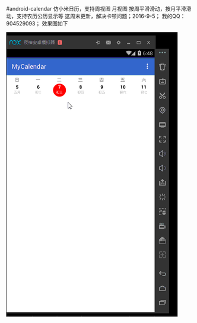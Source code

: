 #android-calendar
仿小米日历，支持周视图 月视图
按周平滑滑动，按月平滑滑动，支持农历公历显示等
这周末更新，解决卡顿问题；2016-9-5；
我的QQ：904529093；
效果图如下

![alt text](calendar.gif)

